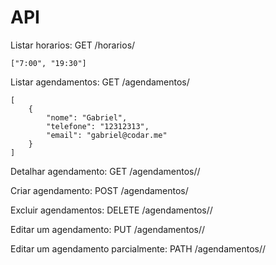 # API


Listar horarios: GET /horarios/
````
["7:00", "19:30"]
````
Listar agendamentos: GET /agendamentos/
````
[
    {
        "nome": "Gabriel",
        "telefone": "12312313",
        "email": "gabriel@codar.me"
    }
]
````

Detalhar agendamento: GET /agendamentos/<id>/

Criar agendamento: POST /agendamentos/

Excluir agendamentos: DELETE /agendamentos/<id>/

Editar um agendamento: PUT /agendamentos/<id>/

Editar um agendamento parcialmente: PATH /agendamentos/<id>/

